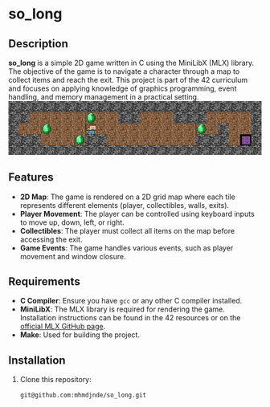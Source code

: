 # so_long

## Description
**so_long** is a simple 2D game written in C using the MiniLibX (MLX) library. The objective of the game is to navigate a character through a map to collect items and reach the exit. This project is part of the 42 curriculum and focuses on applying knowledge of graphics programming, event handling, and memory management in a practical setting.
![Alt text](game.png)
## Features
- **2D Map**: The game is rendered on a 2D grid map where each tile represents different elements (player, collectibles, walls, exits).
- **Player Movement**: The player can be controlled using keyboard inputs to move up, down, left, or right.
- **Collectibles**: The player must collect all items on the map before accessing the exit.
- **Game Events**: The game handles various events, such as player movement and window closure.

## Requirements
- **C Compiler**: Ensure you have `gcc` or any other C compiler installed.
- **MiniLibX**: The MLX library is required for rendering the game. Installation instructions can be found in the 42 resources or on the [official MLX GitHub page](https://github.com/42Paris/minilibx-linux).
- **Make**: Used for building the project.

## Installation
1. Clone this repository:
   ```bash
   git@github.com:mhmdjnde/so_long.git
